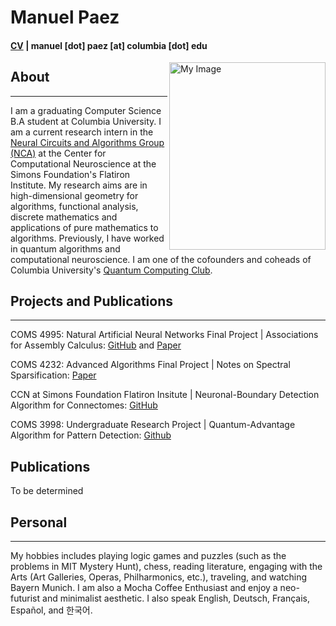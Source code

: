 # Manuel Paez 
#### [CV](https://mannypaeza.github.io/Resume_ManuelPaez.pdf) | manuel [dot] paez [at] columbia [dot] edu 
<img align="right" src="https://mannypaeza.github.io/portrait_jan2023.jpg" alt="My Image" width="250" height="300">

## About
------
I am a graduating Computer Science B.A student at Columbia University. I am a current research intern in the [Neural Circuits and Algorithms Group (NCA)](https://www.simonsfoundation.org/flatiron/center-for-computational-neuroscience/neural-circuits-and-algorithms/) at the Center for Computational Neuroscience at the Simons Foundation's Flatiron Institute. My research aims are in high-dimensional geometry for algorithms, functional analysis, discrete mathematics and applications of pure mathematics to algorithms. Previously, I have worked in quantum algorithms and computational neuroscience. I am one of the cofounders and coheads of Columbia University's [Quantum Computing Club](https://cuquantumcomputingclub.github.io/). 

## Projects and Publications
------
COMS 4995: Natural Artificial Neural Networks Final Project | Associations for Assembly Calculus: [GitHub](https://github.com/mannypaeza/assemblies) and [Paper](https://mannypaeza.github.io/FinalPaper_NaturalArtificialNN.pdf)

COMS 4232: Advanced Algorithms Final Project | Notes on Spectral Sparsification: [Paper](https://mannypaeza.github.io/COMS4232_finalproject_paezcunninghamnatan)

CCN at Simons Foundation Flatiron Insitute | Neuronal-Boundary Detection Algorithm for Connectomes: [GitHub](https://github.com/flatironinstitute/neutorch/boundary-augmentation)

COMS 3998: Undergraduate Research Project | Quantum-Advantage Algorithm for Pattern Detection: [Github](https://github.com/mannypaeza/quantum_mbalgorithm_gravsearch)

## Publications

To be determined

## Personal
------

My hobbies includes playing logic games and puzzles (such as the problems in MIT Mystery Hunt), chess, reading literature, engaging with the Arts (Art Galleries, Operas, Philharmonics, etc.), traveling, and watching Bayern Munich. I am also a Mocha Coffee Enthusiast and enjoy a neo-futurist and minimalist aesthetic. I also speak English, Deutsch, Français, Español, and 한국어. 
